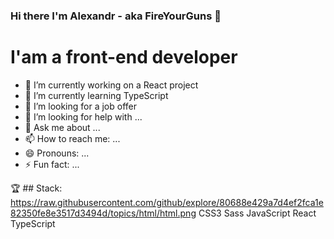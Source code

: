 ### Hi there I'm Alexandr - aka FireYourGuns 👋

# I'am a front-end developer

- 🔭 I’m currently working on a React project
- 🌱 I’m currently learning TypeScript
- 👯 I’m looking for a job offer
- 🤔 I’m looking for help with ...
- 💬 Ask me about ...
- 📫 How to reach me: ...
- 😄 Pronouns: ...
- ⚡ Fun fact: ...

🏆 ## Stack:
https://raw.githubusercontent.com/github/explore/80688e429a7d4ef2fca1e82350fe8e3517d3494d/topics/html/html.png CSS3 Sass JavaScript React TypeScript



